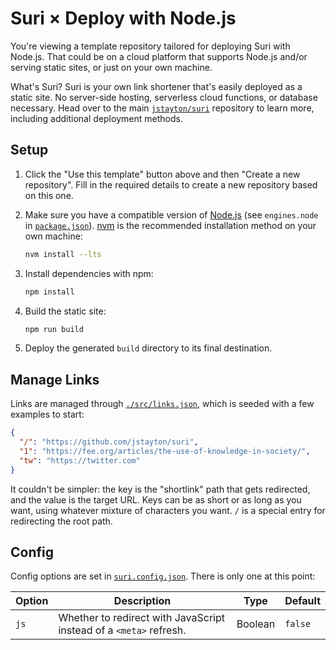 # Suri × Deploy with Node.js

You're viewing a template repository tailored for deploying Suri with Node.js.
That could be on a cloud platform that supports Node.js and/or serving static
sites, or just on your own machine.

What's Suri? Suri is your own link shortener that's easily deployed as a static
site. No server-side hosting, serverless cloud functions, or database necessary.
Head over to the main [`jstayton/suri`](https://github.com/jstayton/suri)
repository to learn more, including additional deployment methods.

## Setup

1. Click the "Use this template" button above and then "Create a new
   repository". Fill in the required details to create a new repository based on
   this one.
2. Make sure you have a compatible version of [Node.js](https://nodejs.org/)
   (see `engines.node` in [`package.json`](package.json)).
   [nvm](https://github.com/nvm-sh/nvm) is the recommended installation method
   on your own machine:

   ```bash
   nvm install --lts
   ```

3. Install dependencies with npm:

   ```bash
   npm install
   ```

4. Build the static site:

   ```bash
   npm run build
   ```

5. Deploy the generated `build` directory to its final destination.

## Manage Links

Links are managed through [`./src/links.json`](./src/links.json), which is
seeded with a few examples to start:

```json
{
  "/": "https://github.com/jstayton/suri",
  "1": "https://fee.org/articles/the-use-of-knowledge-in-society/",
  "tw": "https://twitter.com"
}
```

It couldn't be simpler: the key is the "shortlink" path that gets redirected,
and the value is the target URL. Keys can be as short or as long as you want,
using whatever mixture of characters you want. `/` is a special entry for
redirecting the root path.

## Config

Config options are set in [`suri.config.json`](suri.config.json). There is only
one at this point:

| Option | Description                                                        | Type    | Default |
| ------ | ------------------------------------------------------------------ | ------- | ------- |
| `js`   | Whether to redirect with JavaScript instead of a `<meta>` refresh. | Boolean | `false` |

